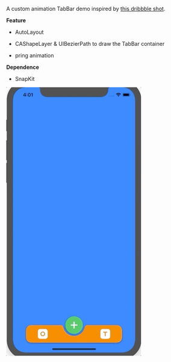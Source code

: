 

A custom animation TabBar demo inspired by [this dribbble shot](https://dribbble.com/shots/6117913-Tab-Bar-Interaction-XVIII).

**Feature**

* AutoLayout

* CAShapeLayer & UIBezierPath to draw the TabBar container
* pring animation

**Dependence** 

* SnapKit

![](Example.gif)

